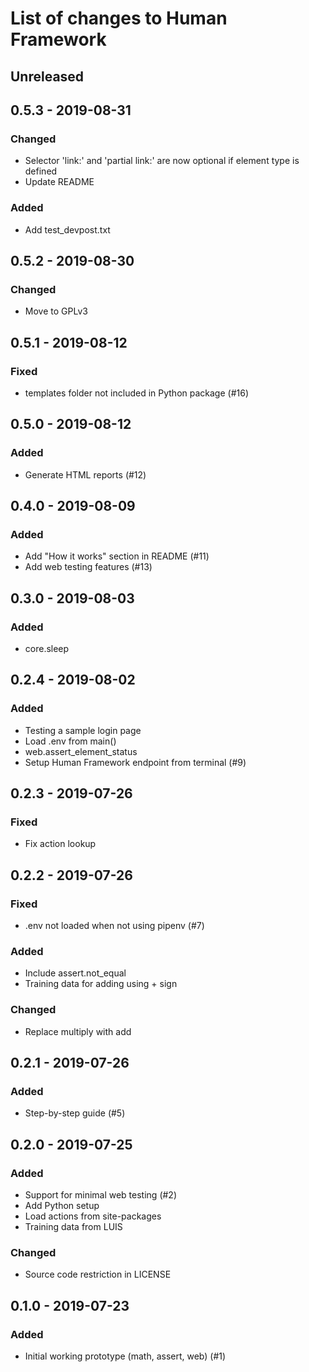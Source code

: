# List of changes to Human Framework

## Unreleased

## 0.5.3 - 2019-08-31
### Changed
- Selector 'link:' and 'partial link:' are now optional if element type is defined
- Update README

### Added
- Add test_devpost.txt

## 0.5.2 - 2019-08-30
### Changed
- Move to GPLv3

## 0.5.1 - 2019-08-12
### Fixed
- templates folder not included in Python package (#16)

## 0.5.0 - 2019-08-12
### Added
- Generate HTML reports (#12)

## 0.4.0 - 2019-08-09
### Added
- Add "How it works" section in README (#11)
- Add web testing features (#13)

## 0.3.0 - 2019-08-03
### Added
- core.sleep

## 0.2.4 - 2019-08-02
### Added
- Testing a sample login page
- Load .env from main()
- web.assert_element_status
- Setup Human Framework endpoint from terminal (#9)

## 0.2.3 - 2019-07-26
### Fixed
- Fix action lookup

## 0.2.2 - 2019-07-26
### Fixed
- .env not loaded when not using pipenv (#7)

### Added 
- Include assert.not_equal
- Training data for adding using + sign

### Changed
- Replace multiply with add

## 0.2.1 - 2019-07-26
### Added
- Step-by-step guide (#5)

## 0.2.0 - 2019-07-25
### Added
- Support for minimal web testing (#2)
- Add Python setup
- Load actions from site-packages
- Training data from LUIS

### Changed
- Source code restriction in LICENSE

## 0.1.0 - 2019-07-23
### Added
- Initial working prototype (math, assert, web) (#1)
